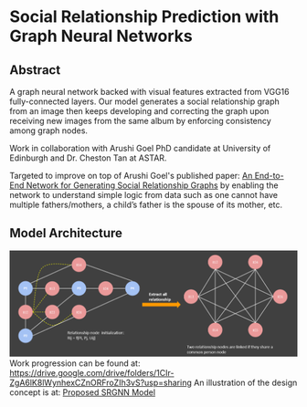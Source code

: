 # Social Relationship Prediction with Graph Neural Networks

## Abstract
A graph neural network backed with visual features extracted from VGG16 fully-connected layers. Our model generates a
social relationship graph from an image then keeps developing and correcting the graph upon receiving new images from
the same album by enforcing consistency among graph nodes.

Work in collaboration with Arushi Goel PhD candidate at University of Edinburgh and Dr. Cheston Tan at ASTAR.

Targeted to improve on top of Arushi Goel's published paper:
[An End-to-End Network for Generating Social Relationship Graphs](https://openaccess.thecvf.com/content_CVPR_2019/papers/Goel_An_End-To-End_Network_for_Generating_Social_Relationship_Graphs_CVPR_2019_paper.pdf) by enabling the network to understand simple logic from data such as one
cannot have multiple fathers/mothers, a child’s father is the spouse of its mother, etc. 

## Model Architecture
![Alt text](./img/SRGNN.PNG?raw=true "SRGNN Model")
Work progression can be found at: https://drive.google.com/drive/folders/1CIr-ZgA6lK8lWynhexCZnORFroZIh3vS?usp=sharing
An illustration of the design concept is at: [Proposed SRGNN Model](https://github.com/GakkiChen/TWB-NN/blob/main/BNNS_NeurIPS20.pdf)
